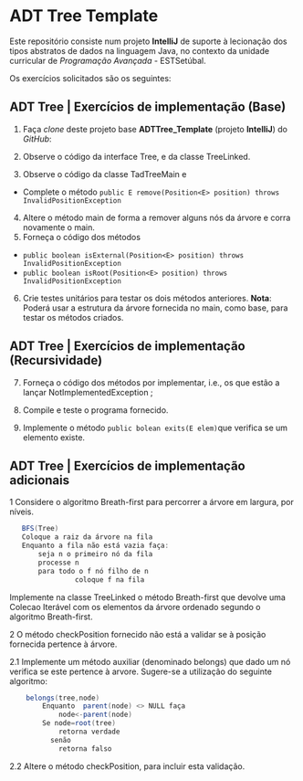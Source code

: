 ADT Tree Template
===

Este repositório consiste num projeto **IntelliJ** 
de suporte à lecionação dos tipos abstratos de dados na linguagem Java,
no contexto da unidade curricular de *Programação Avançada* - ESTSetúbal.

Os exercícios solicitados são os seguintes:

## ADT Tree | Exercícios de implementação (Base)

1. Faça *clone* deste projeto base **ADTTree_Template** (projeto **IntelliJ**) do *GitHub*:

2. Observe o código da interface Tree, e da classe TreeLinked.
3. Observe o código da classe TadTreeMain e
- Complete o método `public E remove(Position<E> position) throws InvalidPositionException`
4. Altere o método main de forma a remover alguns nós da árvore e corra novamente o main.
5. Forneça o código dos métodos 
-  `public boolean isExternal(Position<E> position) throws InvalidPositionException `
- `public boolean isRoot(Position<E> position) throws InvalidPositionException `
6. Crie testes unitários para testar os dois métodos anteriores. 
**Nota**: Poderá usar a estrutura da árvore fornecida no main, como base, para testar os métodos criados.

## ADT Tree | Exercícios de implementação (Recursividade)
7. Forneça o código dos métodos por implementar, i.e., os que estão a  lançar NotImplementedException ;
	
8. Compile e teste o programa fornecido.
9. Implemente o método `public bolean exits(E elem)`que verifica se um elemento existe.

## ADT Tree | Exercícios de implementação adicionais

1   Considere o algoritmo Breath-first para percorrer a árvore em largura,    por níveis.
```java 
   BFS(Tree)
   Coloque a raiz da árvore na fila
   Enquanto a fila não está vazia faça:
   	   seja n o primeiro nó da fila
   	   processe n
   	   para todo o f nó filho de n 
         		coloque f na fila
   ```
   Implemente na classe TreeLinked o método Breath-first que devolve uma Colecao Iterável com os elementos da árvore ordenado segundo o algoritmo Breath-first.

2 O método checkPosition fornecido não está a validar se à posição fornecida pertence à árvore.

2.1 Implemente um método auxiliar  (denominado belongs) que dado um nó verifica se este pertence à arvore. 
     Sugere-se a utilização do seguinte algoritmo:
```java 
    belongs(tree,node)
		Enquanto  parent(node) <> NULL faça
			node<-parent(node)
		Se node=root(tree) 
			retorna verdade
          senão 
			retorna falso
 ```
2.2 Altere o método checkPosition, para incluir esta validação.
